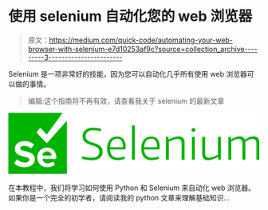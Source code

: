 # 使用 selenium 自动化您的 web 浏览器

> 原文：<https://medium.com/quick-code/automating-your-web-browser-with-selenium-e7d10253af9c?source=collection_archive---------3----------------------->

Selenium 是一项非常好的技能，因为您可以自动化几乎所有使用 web 浏览器可以做的事情。

> 编辑:这个指南将不再有效，请查看我关于 selenium 的最新文章

![](img/178b049d1b80c02dd6a3f047d4f6eee0.png)

在本教程中，我们将学习如何使用 Python 和 Selenium 来自动化 web 浏览器。如果你是一个完全的初学者，请阅读我的 python 文章来理解基础知识…
